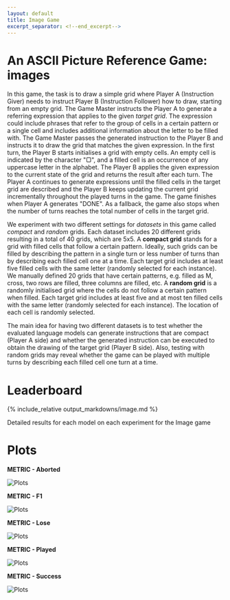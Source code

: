 ```yaml
---
layout: default
title: Image Game
excerpt_separator: <!--end_excerpt-->
---
```


<style>
    table {
        margin-left: auto;
        margin-right: auto;
    }
</style>

# An ASCII Picture Reference Game: images

In this game, the task is to draw a simple grid where Player A (Instruction Giver) needs to instruct Player B (Instruction Follower) how to draw, starting from an empty grid. <!--end_excerpt--> The Game Master instructs the Player A to generate a referring expression that applies to the given <i>target grid</i>. The expression could include phrases that refer to the group of cells in a certain pattern or a single cell and includes additional information about the letter to be filled with. The Game Master passes the generated instruction to the Player B and instructs it to draw the grid that matches the given expression. In the first turn, the Player B starts initialises a grid with empty cells. An empty cell is indicated by the character "▢", and a filled cell is an occurrence of any uppercase letter in the alphabet. The Player B applies the given expression to the current state of the grid and returns the result after each turn. The Player A continues to generate expressions until the filled cells in the target grid are described and the Player B keeps updating the current grid incrementally throughout the played turns in the game. The game finishes when Player A generates "DONE". As a fallback, the game also stops when the number of turns reaches the total number of cells in the target grid.

We experiment with two different settings for *datasets* in this game called *compact* and *random* grids. Each dataset includes 20 different grids resulting in a total of 40 grids, which are 5x5. A **compact grid** stands for a grid with filled cells that follow a certain pattern. Ideally, such grids can be filled by describing the pattern in a single turn or less number of turns than by describing each filled cell one at a time. Each target grid includes at least five filled cells with the same letter (randomly selected for each instance). We manually defined 20 grids that have certain patterns, e.g. filled as M, cross, two rows are filled, three columns are filled, etc. A **random grid** is a randomly initialised grid where the cells do not follow a certain pattern when filled. Each target grid includes at least five and at most ten filled cells with the same letter (randomly selected for each instance). The location of each cell is randomly selected.

The main idea for having two different datasets is to test whether the evaluated language models can generate instructions that are compact (Player A side) and whether the generated instruction can be executed to obtain the drawing of the target grid (Player B side). Also, testing with random grids may reveal whether the game can be played with multiple turns by describing each filled cell one turn at a time.

# Leaderboard

{% include_relative output_markdowns/image.md %}

Detailed results for each model on each experiment for the Image game

# Plots

<b> METRIC - Aborted </b>

![Plots](plots/imagegame_Aborted.jpg)

<b> METRIC - F1 </b>

![Plots](plots/imagegame_F1.jpg)

<b> METRIC - Lose </b>

![Plots](plots/imagegame_Lose.jpg)

<b> METRIC - Played </b>

![Plots](plots/imagegame_Played.jpg)

<b> METRIC - Success </b>

![Plots](plots/imagegame_Success.jpg)



